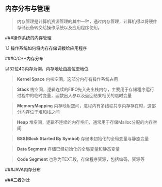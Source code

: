 ## 内存分布与管理 ##
>内存管理是计算机资源管理的其中一种，通过内存管理，计算机得以将硬件存储设备转交给操作系统以及应用程序使用。


###操作系统的内存管理


1.1 操作系统如何将内存存储调拨给应用程序

###C/C++内存分布

以32位4G内存为例，内存地址由高位至地位
>**Kernel Space**
内核空间，这部分内存有操作系统占用

>**Stack**
栈空间，逻辑连续的FIFO先入先出栈内存，主要用于存储程序运行过程中的临时变量，函数出入参以及返回结果相关的临时变量

>**MemoryMapping**
内存映射空间，进程内有多线程共享内存存在时，这部分内存位于堆和栈之间

>**Heap**
堆空间，逻辑不连续的内存空间，通常用于存储Malloc分配的内存空间

>**BSS(Block Started By Symbol)**
存储未初始化的全局变量与静态变量

>**Data Segment**
存储已经初始化的全局变量和静态变量

>**Code Segment**
也称为TEXT段，存储程序资源，包括编码，资源等



###JAVA内存分布

###二者对比




